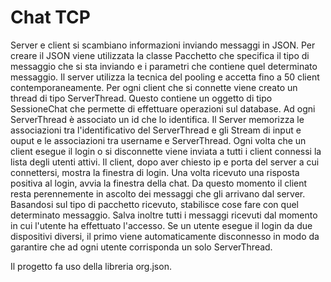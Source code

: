# Chat TCP

Server e client si scambiano informazioni inviando messaggi in JSON. Per creare il JSON viene utilizzata la classe Pacchetto che specifica il tipo di messaggio che si sta inviando e i parametri che contiene quel determinato messaggio.
Il server utilizza la tecnica del pooling e accetta fino a 50 client contemporaneamente. Per ogni client che si connette viene creato un thread di tipo ServerThread. Questo contiene un oggetto di tipo SessioneChat che permette di effettuare operazioni sul database.
Ad ogni ServerThread è associato un id che lo identifica. Il Server memorizza le associazioni tra l'identificativo del ServerThread e gli Stream di input e ouput e le associazioni tra username e ServerThread.
Ogni volta che un client esegue il login o si disconnette viene inviata a tutti i client connessi la lista degli utenti attivi.
Il client, dopo aver chiesto ip e porta del server a cui connettersi, mostra la finestra di login. Una volta ricevuto una risposta positiva al login, avvia la finestra della chat. Da questo momento il client resta perennemente in ascolto dei messaggi che gli arrivano dal server.
Basandosi sul tipo di pacchetto ricevuto, stabilisce cose fare con quel determinato messaggio. Salva inoltre tutti i messaggi ricevuti dal momento in cui l'utente ha effettuato l'accesso.
Se un utente esegue il login da due dispositivi diversi, il primo viene automaticamente disconnesso in modo da garantire che ad ogni utente corrisponda un solo ServerThread.

Il progetto fa uso della libreria org.json.

